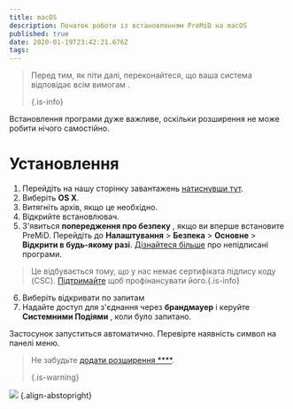 ```yaml
---
title: macOS
description: Початок роботи із встановленням PreMiD на macOS
published: true
date: 2020-01-19T23:42:21.676Z
tags:
---
```


> Перед тим, як піти далі, переконайтеся, що ваша система відповідає всім вимогам [](/install/requirements). 
> 
> {.is-info}

Встановлення програми дуже важливе, оскільки розширення не може робити нічого самостійно.

# Установлення
1. Перейдіть на нашу сторінку завантажень [натиснувши тут](https://premid.app/downloads).
2. Виберіть **OS X**.
3. Витягніть архів, якщо це необхідно.
4. Відкрийте встановлювач.
5. З'явиться **попередження про безпеку** , якщо ви вперше встановите PreMiD. Перейдіть до **Налаштування** > **Безпека** > **Основне** > **Відкрити в будь-якому разі**. [Дізнайтеся більше](https://support.apple.com/guide/mac-help/open-a-mac-app-from-an-unidentified-developer-mh40616/mac) про непідписані програми.
> Це відбувається тому, що у нас немає сертифіката підпису коду (CSC). [Підтримайте](https://www.patreon.com/Timeraa) щоб профінансувати його.{.is-info}
6. Виберіть відкривати по запитам
7. Надайте доступ для з'єднання через **брандмауер** і керуйте **Системними Подіями** , коли було запитано.

Застосунок запуститься автоматично. Перевірте наявність символ на панелі меню.

> Не забудьте [додати розширення ****](/install). 
> 
> {.is-warning}

![](https://img.icons8.com/color/2x/mac-logo.png) {.align-abstopright}